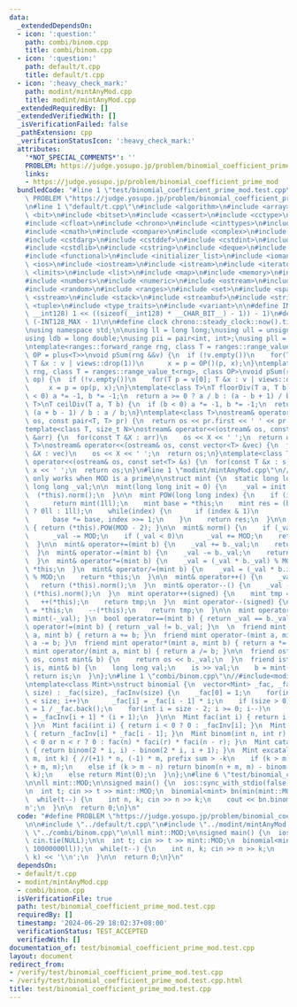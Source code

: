 ```yaml
---
data:
  _extendedDependsOn:
  - icon: ':question:'
    path: combi/binom.cpp
    title: combi/binom.cpp
  - icon: ':question:'
    path: default/t.cpp
    title: default/t.cpp
  - icon: ':heavy_check_mark:'
    path: modint/mintAnyMod.cpp
    title: modint/mintAnyMod.cpp
  _extendedRequiredBy: []
  _extendedVerifiedWith: []
  _isVerificationFailed: false
  _pathExtension: cpp
  _verificationStatusIcon: ':heavy_check_mark:'
  attributes:
    '*NOT_SPECIAL_COMMENTS*': ''
    PROBLEM: https://judge.yosupo.jp/problem/binomial_coefficient_prime_mod
    links:
    - https://judge.yosupo.jp/problem/binomial_coefficient_prime_mod
  bundledCode: "#line 1 \"test/binomial_coefficient_prime_mod.test.cpp\"\n#define\
    \ PROBLEM \"https://judge.yosupo.jp/problem/binomial_coefficient_prime_mod\"\n\
    \n#line 1 \"default/t.cpp\"\n#include <algorithm>\n#include <array>\n#include\
    \ <bit>\n#include <bitset>\n#include <cassert>\n#include <cctype>\n#include <cfenv>\n\
    #include <cfloat>\n#include <chrono>\n#include <cinttypes>\n#include <climits>\n\
    #include <cmath>\n#include <compare>\n#include <complex>\n#include <concepts>\n\
    #include <cstdarg>\n#include <cstddef>\n#include <cstdint>\n#include <cstdio>\n\
    #include <cstdlib>\n#include <cstring>\n#include <deque>\n#include <fstream>\n\
    #include <functional>\n#include <initializer_list>\n#include <iomanip>\n#include\
    \ <ios>\n#include <iostream>\n#include <istream>\n#include <iterator>\n#include\
    \ <limits>\n#include <list>\n#include <map>\n#include <memory>\n#include <new>\n\
    #include <numbers>\n#include <numeric>\n#include <ostream>\n#include <queue>\n\
    #include <random>\n#include <ranges>\n#include <set>\n#include <span>\n#include\
    \ <sstream>\n#include <stack>\n#include <streambuf>\n#include <string>\n#include\
    \ <tuple>\n#include <type_traits>\n#include <variant>\n\n#define INT128_MAX (__int128)(((unsigned\
    \ __int128) 1 << ((sizeof(__int128) * __CHAR_BIT__) - 1)) - 1)\n#define INT128_MIN\
    \ (-INT128_MAX - 1)\n\n#define clock chrono::steady_clock::now().time_since_epoch().count()\n\
    \nusing namespace std;\n\nusing ll = long long;\nusing ull = unsigned long long;\n\
    using ldb = long double;\nusing pii = pair<int, int>;\nusing pll = pair<ll, ll>;\n\
    \ntemplate<ranges::forward_range rng, class T = ranges::range_value_t<rng>, class\
    \ OP = plus<T>>\nvoid pSum(rng &&v) {\n  if (!v.empty())\n    for(T p = v[0];\
    \ T &x : v | views::drop(1))\n      x = p = OP()(p, x);\n}\ntemplate<ranges::forward_range\
    \ rng, class T = ranges::range_value_t<rng>, class OP>\nvoid pSum(rng &&v, OP\
    \ op) {\n  if (!v.empty())\n    for(T p = v[0]; T &x : v | views::drop(1))\n \
    \     x = p = op(p, x);\n}\ntemplate<class T>\nT floorDiv(T a, T b) {\n  if (b\
    \ < 0) a *= -1, b *= -1;\n  return a >= 0 ? a / b : (a - b + 1) / b;\n}\ntemplate<class\
    \ T>\nT ceilDiv(T a, T b) {\n  if (b < 0) a *= -1, b *= -1;\n  return a >= 0 ?\
    \ (a + b - 1) / b : a / b;\n}\ntemplate<class T>\nostream& operator<<(ostream&\
    \ os, const pair<T, T> pr) {\n  return os << pr.first << ' ' << pr.second;\n}\n\
    template<class T, size_t N>\nostream& operator<<(ostream& os, const array<T, N>\
    \ &arr) {\n  for(const T &X : arr)\n    os << X << ' ';\n  return os;\n}\ntemplate<class\
    \ T>\nostream& operator<<(ostream& os, const vector<T> &vec) {\n  for(const T\
    \ &X : vec)\n    os << X << ' ';\n  return os;\n}\ntemplate<class T>\nostream&\
    \ operator<<(ostream& os, const set<T> &s) {\n  for(const T &x : s)\n    os <<\
    \ x << ' ';\n  return os;\n}\n#line 1 \"modint/mintAnyMod.cpp\"\n//note: inversion\
    \ only works when MOD is a prime\n\nstruct mint {\n  static long long MOD;\n \
    \ long long _val;\n\n  mint(long long init = 0) {\n    _val = init % MOD;\n  \
    \  (*this).norm();\n  }\n\n  mint POW(long long index) {\n    if (index == 0)\n\
    \      return mint(1ll);\n    mint base = *this;\n    mint res = (base == 0ll\
    \ ? 0ll : 1ll);\n    while(index) {\n      if (index & 1)\n        res *= base;\n\
    \      base *= base, index >>= 1;\n    }\n    return res;\n  }\n\n  mint inv()\
    \ { return (*this).POW(MOD - 2); }\n\n  mint& norm() {\n    if (_val >= MOD)\n\
    \      _val -= MOD;\n    if (_val < 0)\n      _val += MOD;\n    return *this;\n\
    \  }\n\n  mint& operator+=(mint b) {\n    _val += b._val;\n    return (*this).norm();\n\
    \  }\n  mint& operator-=(mint b) {\n    _val -= b._val;\n    return (*this).norm();\n\
    \  }\n  mint& operator*=(mint b) {\n    _val = (_val * b._val) % MOD;\n    return\
    \ *this;\n  }\n  mint& operator/=(mint b) {\n    _val = (_val * b.inv()._val)\
    \ % MOD;\n    return *this;\n  }\n\n  mint& operator++() {\n    _val += 1;\n \
    \   return (*this).norm();\n  }\n  mint& operator--() {\n    _val -= 1;\n    return\
    \ (*this).norm();\n  }\n  mint operator++(signed) {\n    mint tmp = *this;\n \
    \   ++(*this);\n    return tmp;\n  }\n  mint operator--(signed) {\n    mint tmp\
    \ = *this;\n    --(*this);\n    return tmp;\n  }\n\n  mint operator-() { return\
    \ mint(-_val); }\n  bool operator==(mint b) { return _val == b._val; }\n  bool\
    \ operator!=(mint b) { return _val != b._val; }\n  \n  friend mint operator+(mint\
    \ a, mint b) { return a += b; }\n  friend mint operator-(mint a, mint b) { return\
    \ a -= b; }\n  friend mint operator*(mint a, mint b) { return a *= b; }\n  friend\
    \ mint operator/(mint a, mint b) { return a /= b; }\n\n  friend ostream& operator<<(ostream&\
    \ os, const mint& b) {\n    return os << b._val;\n  }\n  friend istream& operator>>(istream&\
    \ is, mint& b) {\n    long long val;\n    is >> val;\n    b = mint(val);\n   \
    \ return is;\n  }\n};\n#line 1 \"combi/binom.cpp\"\n//#include<modint/MontgomeryModInt.cpp>\n\
    \ntemplate<class Mint>\nstruct binomial {\n  vector<Mint> _fac, _facInv;\n  binomial(int\
    \ size) : _fac(size), _facInv(size) {\n    _fac[0] = 1;\n    for(int i = 1; i\
    \ < size; i++)\n      _fac[i] = _fac[i - 1] * i;\n    if (size > 0)\n      _facInv.back()\
    \ = 1 / _fac.back();\n    for(int i = size - 2; i >= 0; i--)\n      _facInv[i]\
    \ = _facInv[i + 1] * (i + 1);\n  }\n\n  Mint fac(int i) { return i < 0 ? 0 : _fac[i];\
    \ }\n  Mint faci(int i) { return i < 0 ? 0 : _facInv[i]; }\n  Mint inv(int i)\
    \ { return _facInv[i] * _fac[i - 1]; }\n  Mint binom(int n, int r) { return r\
    \ < 0 or n < r ? 0 : fac(n) * faci(r) * faci(n - r); }\n  Mint catalan(int i)\
    \ { return binom(2 * i, i) - binom(2 * i, i + 1); }\n  Mint excatalan(int n, int\
    \ m, int k) { //(+1) * n, (-1) * m, prefix sum > -k\n    if (k > m) return binom(n\
    \ + m, m);\n    else if (k > m - n) return binom(n + m, m) - binom(n + m, m -\
    \ k);\n    else return Mint(0);\n  }\n};\n#line 6 \"test/binomial_coefficient_prime_mod.test.cpp\"\
    \n\nll mint::MOD;\n\nsigned main() {\n  ios::sync_with_stdio(false), cin.tie(NULL);\n\
    \n  int t; cin >> t >> mint::MOD;\n  binomial<mint> bn(min(mint::MOD, 10000000ll));\n\
    \  while(t--) {\n    int n, k; cin >> n >> k;\n    cout << bn.binom(n, k) << '\\\
    n';\n  }\n\n  return 0;\n}\n"
  code: "#define PROBLEM \"https://judge.yosupo.jp/problem/binomial_coefficient_prime_mod\"\
    \n\n#include \"../default/t.cpp\"\n#include \"../modint/mintAnyMod.cpp\"\n#include\
    \ \"../combi/binom.cpp\"\n\nll mint::MOD;\n\nsigned main() {\n  ios::sync_with_stdio(false),\
    \ cin.tie(NULL);\n\n  int t; cin >> t >> mint::MOD;\n  binomial<mint> bn(min(mint::MOD,\
    \ 10000000ll));\n  while(t--) {\n    int n, k; cin >> n >> k;\n    cout << bn.binom(n,\
    \ k) << '\\n';\n  }\n\n  return 0;\n}\n"
  dependsOn:
  - default/t.cpp
  - modint/mintAnyMod.cpp
  - combi/binom.cpp
  isVerificationFile: true
  path: test/binomial_coefficient_prime_mod.test.cpp
  requiredBy: []
  timestamp: '2024-06-29 18:02:37+08:00'
  verificationStatus: TEST_ACCEPTED
  verifiedWith: []
documentation_of: test/binomial_coefficient_prime_mod.test.cpp
layout: document
redirect_from:
- /verify/test/binomial_coefficient_prime_mod.test.cpp
- /verify/test/binomial_coefficient_prime_mod.test.cpp.html
title: test/binomial_coefficient_prime_mod.test.cpp
---
```

